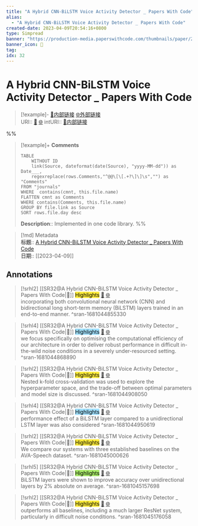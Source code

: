 ```yaml
---
title: "A Hybrid CNN-BiLSTM Voice Activity Detector _ Papers With Code"
alias: 
  - "A Hybrid CNN-BiLSTM Voice Activity Detector _ Papers With Code"
created-date: 2023-04-09T20:54:16+0800
type: Simpread
banner: "https://production-media.paperswithcode.com/thumbnails/paper/2103.03529.jpg "
banner_icon: 🔖
tag: 
idx: 32
---
```


# A Hybrid CNN-BiLSTM Voice Activity Detector _ Papers With Code

> [!example]- [🧷内部链接](<http://localhost:7026/unread/32>) [🌐外部链接](<https://paperswithcode.com/paper/a-hybrid-cnn-bilstm-voice-activity-detector>)    
> URI:: [🧷](<http://localhost:7026/unread/32>) [🌐](<https://paperswithcode.com/paper/a-hybrid-cnn-bilstm-voice-activity-detector>) 
> intURI:: [🧷内部链接](<http://localhost:7026/reading/32>)

%%
> [!example]+ **Comments**  
> ```dataview
> TABLE 
>     WITHOUT ID
>     link(Source, dateformat(date(Source), "yyyy-MM-dd")) as Date___, 
>     regexreplace(rows.Comments,"^@@\[\[.+?\]\]\s","") as "Comments"
> FROM "journals"
> WHERE  contains(cmnt, this.file.name)
> FLATTEN cmnt as Comments
> WHERE contains(Comments, this.file.name)
> GROUP BY file.link as Source
> SORT rows.file.day desc
> ```
>  **Description**:: Implemented in one code library.
%%

> [!md] Metadata  
> **标题**:: [A Hybrid CNN-BiLSTM Voice Activity Detector _ Papers With Code](https://paperswithcode.com/paper/a-hybrid-cnn-bilstm-voice-activity-detector)  
> **日期**:: [[2023-04-09]]  

## Annotations


> [!srhl2] [[SR32@A Hybrid CNN-BiLSTM Voice Activity Detector _ Papers With Code|📄]] <mark style="background-color: #ffeb3b">Highlights</mark> [🧷](<http://localhost:7026/unread/32#id=1681044855330>) [🌐](<http://localhost:7026/reading/32#id=1681044855330>)   
> incorporating both convolutional neural network (CNN) and bidirectional long short-term memory (BiLSTM) layers trained in an end-to-end manner.
> ^sran-1681044855330
 
> [!srhl4] [[SR32@A Hybrid CNN-BiLSTM Voice Activity Detector _ Papers With Code|📄]] <mark style="background-color: #a1e0ff">Highlights</mark> [🧷](<http://localhost:7026/unread/32#id=1681044868890>) [🌐](<http://localhost:7026/reading/32#id=1681044868890>)   
> we focus specifically on optimising the computational efficiency of our architecture in order to deliver robust performance in difficult in-the-wild noise conditions in a severely under-resourced setting.
> ^sran-1681044868890
 
> [!srhl2] [[SR32@A Hybrid CNN-BiLSTM Voice Activity Detector _ Papers With Code|📄]] <mark style="background-color: #ffeb3b">Highlights</mark> [🧷](<http://localhost:7026/unread/32#id=1681044908050>) [🌐](<http://localhost:7026/reading/32#id=1681044908050>)   
> Nested k-fold cross-validation was used to explore the hyperparameter space, and the trade-off between optimal parameters and model size is discussed.
> ^sran-1681044908050
 
> [!srhl4] [[SR32@A Hybrid CNN-BiLSTM Voice Activity Detector _ Papers With Code|📄]] <mark style="background-color: #a1e0ff">Highlights</mark> [🧷](<http://localhost:7026/unread/32#id=1681044950619>) [🌐](<http://localhost:7026/reading/32#id=1681044950619>)   
> performance effect of a BiLSTM layer compared to a unidirectional LSTM layer was also considered
> ^sran-1681044950619
 
> [!srhl2] [[SR32@A Hybrid CNN-BiLSTM Voice Activity Detector _ Papers With Code|📄]] <mark style="background-color: #ffeb3b">Highlights</mark> [🧷](<http://localhost:7026/unread/32#id=1681045000626>) [🌐](<http://localhost:7026/reading/32#id=1681045000626>)   
> We compare our systems with three established baselines on the AVA-Speech dataset.
> ^sran-1681045000626
 
> [!srhl5] [[SR32@A Hybrid CNN-BiLSTM Voice Activity Detector _ Papers With Code|📄]] <mark style="background-color: #a8ea68">Highlights</mark> [🧷](<http://localhost:7026/unread/32#id=1681045157698>) [🌐](<http://localhost:7026/reading/32#id=1681045157698>)   
> BiLSTM layers were shown to improve accuracy over unidirectional layers by 2% absolute on average.
> ^sran-1681045157698
 
> [!srhl2] [[SR32@A Hybrid CNN-BiLSTM Voice Activity Detector _ Papers With Code|📄]] <mark style="background-color: #ffeb3b">Highlights</mark> [🧷](<http://localhost:7026/unread/32#id=1681045176058>) [🌐](<http://localhost:7026/reading/32#id=1681045176058>)   
> outperforms all baselines, including a much larger ResNet system, particularly in difficult noise conditions.
> ^sran-1681045176058
 
 